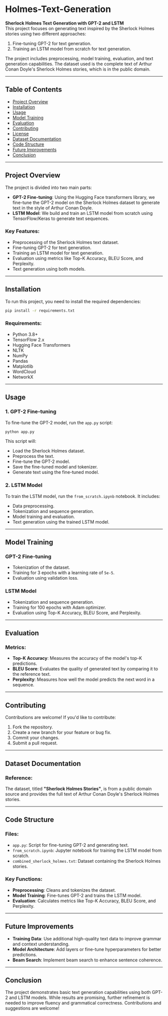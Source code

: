 
# Holmes-Text-Generation

**Sherlock Holmes Text Generation with GPT-2 and LSTM**  
This project focuses on generating text inspired by the Sherlock Holmes stories using two different approaches:

1. Fine-tuning GPT-2 for text generation.  
2. Training an LSTM model from scratch for text generation.  

The project includes preprocessing, model training, evaluation, and text generation capabilities. The dataset used is the complete text of Arthur Conan Doyle's Sherlock Holmes stories, which is in the public domain.

---

## Table of Contents

- [Project Overview](#project-overview)  
- [Installation](#installation)  
- [Usage](#usage)  
- [Model Training](#model-training)  
- [Evaluation](#evaluation)  
- [Contributing](#contributing)  
- [License](#license)  
- [Dataset Documentation](#dataset-documentation)  
- [Code Structure](#code-structure)  
- [Future Improvements](#future-improvements)  
- [Conclusion](#conclusion)  

---

## Project Overview

The project is divided into two main parts:  

- **GPT-2 Fine-tuning**: Using the Hugging Face transformers library, we fine-tune the GPT-2 model on the Sherlock Holmes dataset to generate text in the style of Arthur Conan Doyle.  
- **LSTM Model**: We build and train an LSTM model from scratch using TensorFlow/Keras to generate text sequences.

### Key Features:
- Preprocessing of the Sherlock Holmes text dataset.  
- Fine-tuning GPT-2 for text generation.  
- Training an LSTM model for text generation.  
- Evaluation using metrics like Top-K Accuracy, BLEU Score, and Perplexity.  
- Text generation using both models.  

---

## Installation

To run this project, you need to install the required dependencies:  
```bash
pip install -r requirements.txt
```

### Requirements:
- Python 3.8+  
- TensorFlow 2.x  
- Hugging Face Transformers  
- NLTK  
- NumPy  
- Pandas  
- Matplotlib  
- WordCloud  
- NetworkX  

---

## Usage

### 1. GPT-2 Fine-tuning
To fine-tune the GPT-2 model, run the `app.py` script:
```bash
python app.py
```
This script will:  
- Load the Sherlock Holmes dataset.  
- Preprocess the text.  
- Fine-tune the GPT-2 model.  
- Save the fine-tuned model and tokenizer.  
- Generate text using the fine-tuned model.  

### 2. LSTM Model
To train the LSTM model, run the `from_scratch.ipynb` notebook. It includes:  
- Data preprocessing.  
- Tokenization and sequence generation.  
- Model training and evaluation.  
- Text generation using the trained LSTM model.  

---

## Model Training

### GPT-2 Fine-tuning
- Tokenization of the dataset.  
- Training for 3 epochs with a learning rate of `5e-5`.  
- Evaluation using validation loss.  

### LSTM Model
- Tokenization and sequence generation.  
- Training for 100 epochs with Adam optimizer.  
- Evaluation using Top-K Accuracy, BLEU Score, and Perplexity.  

---

## Evaluation

### Metrics:
- **Top-K Accuracy**: Measures the accuracy of the model's top-K predictions.  
- **BLEU Score**: Evaluates the quality of generated text by comparing it to the reference text.  
- **Perplexity**: Measures how well the model predicts the next word in a sequence.  

---



## Contributing

Contributions are welcome! If you'd like to contribute:  
1. Fork the repository.  
2. Create a new branch for your feature or bug fix.  
3. Commit your changes.  
4. Submit a pull request.  

---



## Dataset Documentation

### Reference:
The dataset, titled **"Sherlock Holmes Stories"**, is from a public domain source and provides the full text of Arthur Conan Doyle's Sherlock Holmes stories.  

---

## Code Structure

### Files:
- `app.py`: Script for fine-tuning GPT-2 and generating text.  
- `from_scratch.ipynb`: Jupyter notebook for training the LSTM model from scratch.  
- `combined_sherlock_holmes.txt`: Dataset containing the Sherlock Holmes stories.  

### Key Functions:
- **Preprocessing**: Cleans and tokenizes the dataset.  
- **Model Training**: Fine-tunes GPT-2 and trains the LSTM model.  
- **Evaluation**: Calculates metrics like Top-K Accuracy, BLEU Score, and Perplexity.  

---

## Future Improvements

- **Training Data**: Use additional high-quality text data to improve grammar and context understanding.  
- **Model Architecture**: Add layers or fine-tune hyperparameters for better predictions.  
- **Beam Search**: Implement beam search to enhance sentence coherence.  

---

## Conclusion

The project demonstrates basic text generation capabilities using both GPT-2 and LSTM models. While results are promising, further refinement is needed to improve fluency and grammatical correctness. Contributions and suggestions are welcome!  
